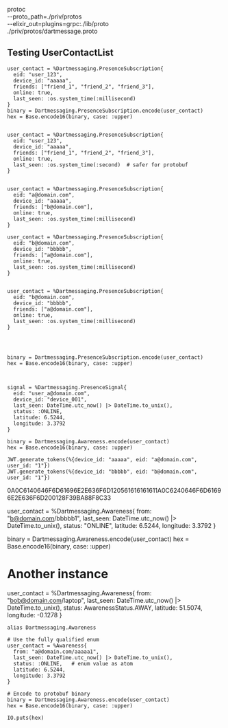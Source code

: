 protoc \
 --proto_path=./priv/protos \
 --elixir_out=plugins=grpc:./lib/proto \
 ./priv/protos/dartmessage.proto

## Testing UserContactList

```
user_contact = %Dartmessaging.PresenceSubscription{
  eid: "user_123",
  device_id: "aaaaa",
  friends: ["friend_1", "friend_2", "friend_3"],
  online: true,
  last_seen: :os.system_time(:millisecond)
}
binary = Dartmessaging.PresenceSubscription.encode(user_contact)
hex = Base.encode16(binary, case: :upper)

```

```

user_contact = %Dartmessaging.PresenceSubscription{
  eid: "user_123",
  device_id: "aaaaa",
  friends: ["friend_1", "friend_2", "friend_3"],
  online: true,
  last_seen: :os.system_time(:second)  # safer for protobuf
}


user_contact = %Dartmessaging.PresenceSubscription{
  eid: "a@domain.com",
  device_id: "aaaaa",
  friends: ["b@domain.com"],
  online: true,
  last_seen: :os.system_time(:millisecond)
}

user_contact = %Dartmessaging.PresenceSubscription{
  eid: "b@domain.com",
  device_id: "bbbbb",
  friends: ["a@domain.com"],
  online: true,
  last_seen: :os.system_time(:millisecond)
}


user_contact = %Dartmessaging.PresenceSubscription{
  eid: "b@domain.com",
  device_id: "bbbbb",
  friends: ["a@domain.com"],
  online: true,
  last_seen: :os.system_time(:millisecond)
}




binary = Dartmessaging.PresenceSubscription.encode(user_contact)
hex = Base.encode16(binary, case: :upper)



signal = %Dartmessaging.PresenceSignal{
  eid: "user_a@domain.com",
  device_id: "device_001",
  last_seen: DateTime.utc_now() |> DateTime.to_unix(),
  status: :ONLINE,
  latitude: 6.5244,
  longitude: 3.3792
}

binary = Dartmessaging.Awareness.encode(user_contact)
hex = Base.encode16(binary, case: :upper)

JWT.generate_tokens(%{device_id: "aaaaa", eid: "a@domain.com", user_id: "1"})
JWT.generate_tokens(%{device_id: "bbbbb", eid: "b@domain.com", user_id: "1"})
```

0A0C6140646F6D61696E2E636F6D120561616161611A0C6240646F6D61696E2E636F6D200128F39BA88F8C33

user_contact = %Dartmessaging.Awareness{
from: "b@domain.com/bbbbb1",
last_seen: DateTime.utc_now() |> DateTime.to_unix(),
status: "ONLINE",
latitude: 6.5244,
longitude: 3.3792
}

binary = Dartmessaging.Awareness.encode(user_contact)
hex = Base.encode16(binary, case: :upper)

# Another instance

user_contact = %Dartmessaging.Awareness{
from: "bob@domain.com/laptop",
last_seen: DateTime.utc_now() |> DateTime.to_unix(),
status: AwarenessStatus.AWAY,
latitude: 51.5074,
longitude: -0.1278
}

```
alias Dartmessaging.Awareness

# Use the fully qualified enum
user_contact = %Awareness{
  from: "a@domain.com/aaaaa1",
  last_seen: DateTime.utc_now() |> DateTime.to_unix(),
  status: :ONLINE,   # enum value as atom
  latitude: 6.5244,
  longitude: 3.3792
}

# Encode to protobuf binary
binary = Dartmessaging.Awareness.encode(user_contact)
hex = Base.encode16(binary, case: :upper)

IO.puts(hex)

```
